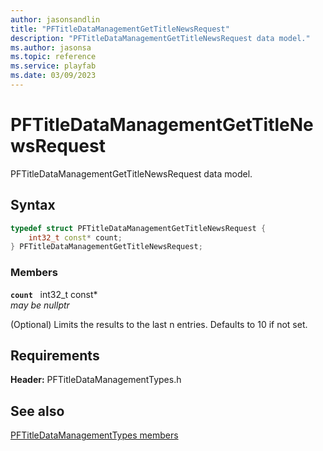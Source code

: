 ```yaml
---
author: jasonsandlin
title: "PFTitleDataManagementGetTitleNewsRequest"
description: "PFTitleDataManagementGetTitleNewsRequest data model."
ms.author: jasonsa
ms.topic: reference
ms.service: playfab
ms.date: 03/09/2023
---
```


# PFTitleDataManagementGetTitleNewsRequest  

PFTitleDataManagementGetTitleNewsRequest data model.  

## Syntax  
  
```cpp
typedef struct PFTitleDataManagementGetTitleNewsRequest {  
    int32_t const* count;  
} PFTitleDataManagementGetTitleNewsRequest;  
```
  
### Members  
  
**`count`** &nbsp; int32_t const*  
*may be nullptr*  
  
(Optional) Limits the results to the last n entries. Defaults to 10 if not set.
  
  
## Requirements  
  
**Header:** PFTitleDataManagementTypes.h
  
## See also  
[PFTitleDataManagementTypes members](../pftitledatamanagementtypes_members.md)  

  
  
